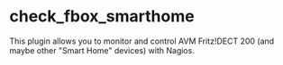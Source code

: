 # check_fbox_smarthome
This plugin allows you to monitor and control AVM Fritz!DECT 200 (and maybe other "Smart Home" devices) with Nagios.
